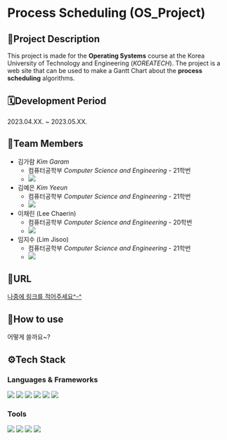 # **Process Scheduling** (OS_Project)

## 📝**Project Description**
This project is made for the **Operating Systems** course at the Korea University of Technology and Engineering (*KOREATECH*). The project is a web site that can be used to make a Gantt Chart about the **process scheduling** algorithms.

## 🗓️**Development Period**
2023.04.XX. ~ 2023.05.XX.

## 👤**Team Members**
* 김가람 *Kim Garam*
  - 컴퓨터공학부 *Computer Science and Engineering* - 21학번
  - [<img src="https://img.shields.io/badge/garamkim83-181717?style=flat&logo=github&logoColor=white"/>](https://github.com/garamkim83)
* 김예은 *Kim Yeeun*
  - 컴퓨터공학부 *Computer Science and Engineering* - 21학번
  - [<img src="https://img.shields.io/badge/깃허브아이디-181717?style=flat&logo=github&logoColor=white"/>]()
* 이채린 (Lee Chaerin)
  - 컴퓨터공학부 *Computer Science and Engineering* - 20학번
  - [<img src="https://img.shields.io/badge/깃허브아이디-181717?style=flat&logo=github&logoColor=white"/>]()
* 임지수 (Lim Jisoo)
  - 컴퓨터공학부 *Computer Science and Engineering* - 21학번
  - [<img src="https://img.shields.io/badge/깃허브아이디-181717?style=flat&logo=github&logoColor=white"/>]()

## 🔗**URL**
[나중에 링크를 적어주세요^-^]()

## 📌**How to use**
어떻게 쓸까요~?

## ⚙️**Tech Stack**
### Languages & Frameworks
<img src="https://img.shields.io/badge/HTML5-E34F26?style=flat&logo=html5&logoColor=white"/> <img src="https://img.shields.io/badge/CSS-1572B6?style=flat&logo=CSS3&logoColor=white"/> <img src="https://img.shields.io/badge/JavaScript-F7DF1E?style=flat&logo=JavaScript&logoColor=white"/> <img src="https://img.shields.io/badge/jQuery-0769AD?style=flat&logo=jquery&logoColor=white"/> <img src="https://img.shields.io/badge/Python-3776AB?style=flat&logo=python&logoColor=white"/> <img src="https://img.shields.io/badge/Django-092E20?style=flat&logo=Django&logoColor=white"/>

### Tools
<img src="https://img.shields.io/badge/PyCharm-000000?style=flat&logo=PyCharm&logoColor=white"/> <img src="https://img.shields.io/badge/Visual Studio Code-007ACC?style=flat&logo=visualstudiocode&logoColor=white"/> <img src="https://img.shields.io/badge/Git-F05032?style=flat&logo=git&logoColor=white"/> <img src="https://img.shields.io/badge/GitHub-181717?style=flat&logo=github&logoColor=white"/>